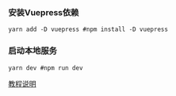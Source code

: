 ### 安装Vuepress依赖
```code
yarn add -D vuepress #npm install -D vuepress
```

### 启动本地服务
```code
yarn dev #npm run dev
```

[教程说明](https://www.cnblogs.com/zjjDaily/p/13633786.html)
